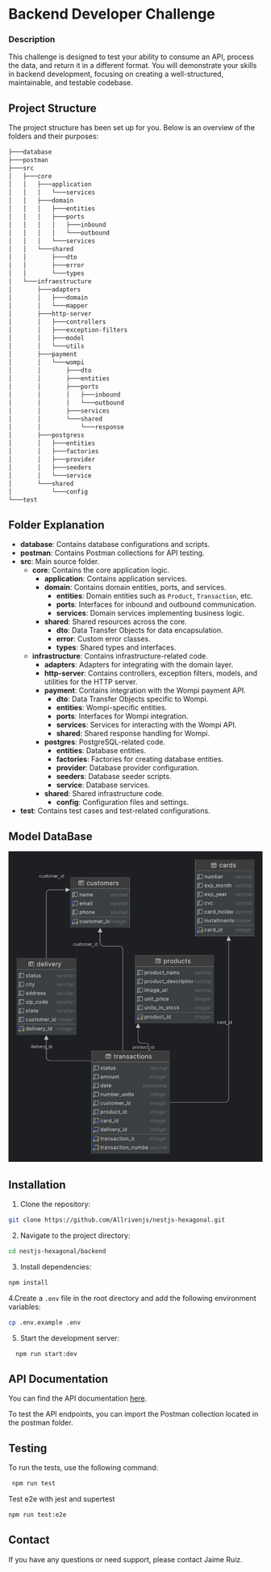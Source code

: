 # Backend Developer Challenge

### Description

This challenge is designed to test your ability to consume an API, process the data, and return it in a different
format. You will demonstrate your skills in backend development, focusing on creating a well-structured, maintainable,
and testable codebase.

## Project Structure

The project structure has been set up for you. Below is an overview of the folders and their purposes:

```
├───database
├───postman
├───src
│   ├───core
│   │   ├───application
│   │   │   └───services
│   │   ├───domain
│   │   │   ├───entities
│   │   │   ├───ports
│   │   │   │   ├───inbound
│   │   │   │   └───outbound
│   │   │   └───services
│   │   └───shared
│   │       ├───dto
│   │       ├───error
│   │       └───types
│   └───infraestructure
│       ├───adapters
│       │   ├───domain
│       │   └───mapper
│       ├───http-server
│       │   ├───controllers
│       │   ├───exception-filters
│       │   ├───model
│       │   └───utils
│       ├───payment
│       │   └───wompi
│       │       ├───dto
│       │       ├───entities
│       │       ├───ports
│       │       │   ├───inbound
│       │       │   └───outbound
│       │       ├───services
│       │       └───shared
│       │           └───response
│       ├───postgress
│       │   ├───entities
│       │   ├───factories
│       │   ├───provider
│       │   ├───seeders
│       │   └───service
│       └───shared
│           └───config
└───test
```

## Folder Explanation

- **database**: Contains database configurations and scripts.
- **postman**: Contains Postman collections for API testing.
- **src**: Main source folder.
    - **core**: Contains the core application logic.
        - **application**: Contains application services.
        - **domain**: Contains domain entities, ports, and services.
            - **entities**: Domain entities such as `Product`, `Transaction`, etc.
            - **ports**: Interfaces for inbound and outbound communication.
            - **services**: Domain services implementing business logic.
        - **shared**: Shared resources across the core.
            - **dto**: Data Transfer Objects for data encapsulation.
            - **error**: Custom error classes.
            - **types**: Shared types and interfaces.
    - **infrastructure**: Contains infrastructure-related code.
        - **adapters**: Adapters for integrating with the domain layer.
        - **http-server**: Contains controllers, exception filters, models, and utilities for the HTTP server.
        - **payment**: Contains integration with the Wompi payment API.
            - **dto**: Data Transfer Objects specific to Wompi.
            - **entities**: Wompi-specific entities.
            - **ports**: Interfaces for Wompi integration.
            - **services**: Services for interacting with the Wompi API.
            - **shared**: Shared response handling for Wompi.
        - **postgres**: PostgreSQL-related code.
            - **entities**: Database entities.
            - **factories**: Factories for creating database entities.
            - **provider**: Database provider configuration.
            - **seeders**: Database seeder scripts.
            - **service**: Database services.
        - **shared**: Shared infrastructure code.
            - **config**: Configuration files and settings.
- **test**: Contains test cases and test-related configurations.

## Model DataBase
![alt text](./img/Database.png)




## Installation

1. Clone the repository: 
```sh
git clone https://github.com/Allrivenjs/nestjs-hexagonal.git
```
2. Navigate to the project directory: 
```sh 
cd nestjs-hexagonal/backend
```
3. Install dependencies: 
```sh 
npm install 
```
4.Create a `.env` file in the root directory and add the following environment variables: 
```sh 
cp .env.example .env
```
5. Start the development server: 
```bash 
  npm run start:dev
```

## API Documentation
You can find the API documentation [here](https://documenter.getpostman.com/view/16480692/2sA3rwMuDJ).

To test the API endpoints, you can import the Postman collection located in the postman folder.

## Testing
To run the tests, use the following command:

```sh 
 npm run test
```

Test e2e with jest and supertest
```sh
npm run test:e2e
```

## Contact 
If you have any questions or need support, please contact Jaime Ruiz.


